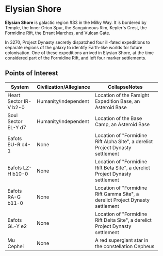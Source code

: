 # Elysian Shore
**Elysian Shore** is galactic region #33 in the Milky Way. It is bordered by Temple, the Inner Orion Spur, the Sanguineous Rim, Kepler's Crest, the Formidine Rift, the Errant Marches, and Vulcan Gate.

In 3270, Project Dynasty secretly dispatched four ill-fated expeditions to separate regions of the galaxy to identify Earth-like worlds for future colonisation. One of these expeditions arrived in Elysian Shore, at the time considered part of the Formidine Rift, and left four marker settlements. 

## Points of Interest

| System | Civilization/Allegiance | CollapseNotes |
| --- | --- | --- |
| Heart Sector IR-V b2-0 | Humanity/Independent | Location of the Farsight Expedition Base, an Asteroid Base |
| Soul Sector EL-Y d7 | Humanity/Independent | Location of the Base Camp, an Asteroid Base |
| Eafots EU-R c4-1 | None | Location of "Formidine Rift Alpha Site", a derelict Project Dynasty settlement |
| Eafots LZ-H b10-0 | None | Location of "Formidine Rift Beta Site", a derelict Project Dynasty settlement |
| Eafots RA-G b11-0 | None | Location of "Formidine Rift Gamma Site", a derelict Project Dynasty settlement |
| Eafots GL-Y e2 | None | Location of "Formidine Rift Delta Site", a derelict Project Dynasty settlement |
| Mu Cephei | None | A red supergiant star in the constellation Cepheus |